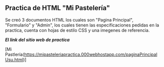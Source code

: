 ## Practica de HTML "Mi Pastelería"

Se creó 3 documentos HTML los cuales son "Pagina Principal", "Formulario" y "Admin", los cuales tienen las especificaciones pedidas en la practica, cuenta con hojas de
estilo CSS y una imegenes de referencia.

***El link del sitio web de practica***

[Mi Pastlería(https://mipasteleriapractica.000webhostapp.com/paginaPrincipalUsu.html)]
